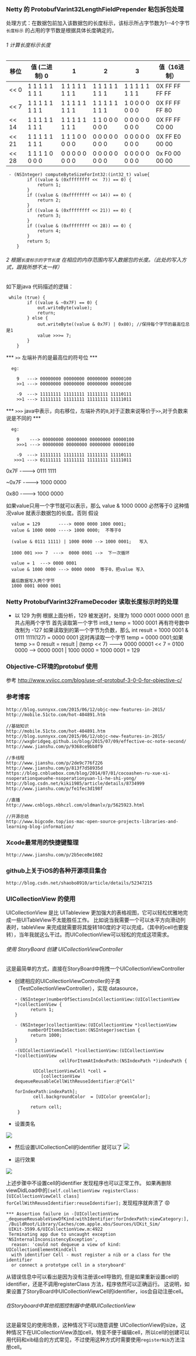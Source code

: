 ### Netty 的 ProtobufVarint32LengthFieldPrepender 粘包拆包处理
处理方式：在数据包前加入该数据包的长度标示，该标示所占字节数为1--4个字节
`长度标示` 的占用的字节数是根据具体长度确定的，
###### 1 计算长度标示长度
    
|    移位    |  值 (二进制) 0   |        1        |       2         |       3         |   值（16进制）    |
|-----------|-----------------|-----------------|-----------------|-----------------|-----------------|
| << 0      | 1 1 1 1 1 1 1 1 | 1 1 1 1 1 1 1 1 | 1 1 1 1 1 1 1 1 | 1 1 1 1 1 1 1 1 | 0X FF FF FF FF  |                  
| << 7      | 1 1 1 1 1 1 1 1 | 1 1 1 1 1 1 1 1 | 1 1 1 1 1 1 1 1 | 1 0 0 0 0 0 0 0 | 0X FF FF FF 80  |
| << 14     | 1 1 1 1 1 1 1 1 | 1 1 1 1 1 1 1 1 | 1 1 0 0 0 0 0 0 | 0 0 0 0 0 0 0 0 | 0X FF FF C0 00  |
| << 21     | 1 1 1 1 1 1 1 1 | 1 1 1 0 0 0 0 0 | 0 0 0 0 0 0 0 0 | 0 0 0 0 0 0 0 0 | 0X FF E0 00 00  |
| << 28     | 1 1 1 1 0 0 0 0 | 0 0 0 0 0 0 0 0 | 0 0 0 0 0 0 0 0 | 0 0 0 0 0 0 0 0 | 0x F0 00 00 00  |

     
     - (NSInteger) computeByteSizeForInt32:(int32_t) value{
    		if ((value & (0xffffffff <<  7)) == 0) {
            	return 1;
        	}
        	if ((value & (0xffffffff << 14)) == 0) {
            	return 2;
        	}
        	if ((value & (0xffffffff << 21)) == 0) {
            	return 3;
        	}
        	if ((value & (0xffffffff << 28)) == 0) {
            	return 4;
        	}
        	return 5;
        }
      
      
      
###### 2 根据`长度标示的字节长度` 在相应的内存范围内写入数据包的长度。（此处的写入方式，跟我所想不太一样）
如下是java 代码描述的逻辑：
    
     while (true) {
            if ((value & ~0x7F) == 0) {
                out.writeByte(value);
                return;
            } else {
                out.writeByte((value & 0x7F) | 0x80); //保持每个字节的最高位总是1
                value >>>= 7;
            }
        }
         
        
  *** `>>`  左端补齐的是最高位的符号位 ***
      
      eg:
         
        9   ---> 00000000 00000000 00000000 00000100
      	>>1 ---> 00000000 00000000 00000000 00000100
      	
    	-9  ---> 11111111 11111111 11111111 11110111
    	>>1 ---> 11111111 11111111 11111111 11111011
      
  *** `>>>`  java中表示，向右移位，左端补齐的`0`,对于正数来说等价于`>>`,对于负数来说是不同的 ***
  
      eg:
      
        9    ---> 00000000 00000000 00000000 00000100
      	>>>1 ---> 00000000 00000000 00000000 00000100
       
  		-9  ---> 11111111 11111111 11111111 11110111
       >>>1 ---> 01111111 11111111 11111111 11111011
                 
  
  0x7F  ---->   0111 1111
  
  ~0x7F ---->   1000 0000
  
  0x80  ---->   1000 0000
  
  如果value只用一个字节就可以表示，那么 value & 1000 0000  必然等于0  这种情况value 就表示数据包的长度。否则 
  假设 
      
      value = 129       ----> 0000 0000 1000 0001;
      value & 1000 0000 ----> 1000 0000;  不等于0
      
      (value & 0111 1111) | 1000 0000 --> 1000 0001;   写入
      
      1000 001 >>> 7  --->  0000 0001 -->  下一次循环
      
      value = 1  ---> 0000 0001
      value & 1000 0000 ---> 0000 0000  等于0，把value 写入
      
      最后数据写入两个字节
      1000 0001 0000 0001
      
      
### Netty ProtobufVarint32FrameDecoder  读取长度标示时的处理

* 以  129 为例 
	根据上面分析，129 被发送时，处理为  1000 0001 0000 0001  总共占用两个字节
	首先读取第一个字节 int8_t temp = 1000 0001   再有符号数中 改制为 -127
	如果读取到的第一个字节为负数，那么 int result = 1000 0001 & 0111 1111(127) = 0000 0001
	这时再读取一个字节 temp = 0000 0001;如果 temp >= 0  result = result | (temp << 7) 
	---> 0000 00001 << 7 = 0100 0000 --> 0000 0001 | 1000 0000 = 1000 0001 = 129 
	
	
	
###  Objective-C环境的protobuf 使用
参考
http://www.vviicc.com/blog/use-of-protobuf-3-0-0-for-objective-c/
	
###  参考博客
    http://blog.sunnyxx.com/2015/06/12/objc-new-features-in-2015/     
    http://mobile.51cto.com/hot-404891.htm
    
    //基础知识
    http://mobile.51cto.com/hot-404891.htm
    http://blog.sunnyxx.com/2015/06/12/objc-new-features-in-2015/
    http://wxgbridgeq.github.io/blog/2015/07/09/effective-oc-note-second/
    http://www.jianshu.com/p/9368ce9bb8f9
    
    //多线程
    http://www.jianshu.com/p/2de9c776f226
    http://www.jianshu.com/p/813f7d58935d
    https://blog.cnbluebox.com/blog/2014/07/01/cocoashen-ru-xue-xi-nsoperationqueuehe-nsoperationyuan-li-he-shi-yong/
    http://blog.csdn.net/kiki1985/article/details/8734999
    http://www.jianshu.com/p/fe1fec3d198f
    
    //直播
    http://www.cnblogs.nbhczl.com/oldmanlv/p/5625923.html
    
    //开源总结
    http://www.bigcode.top/ios-mac-open-source-projects-libraries-and-learning-blog-information/
    
    
### Xcode最常用的快捷键整理
    
    http://www.jianshu.com/p/2b5ece8e1602
     
### github上关于iOS的各种开源项目集合
    
    http://blog.csdn.net/shaobo8910/article/details/52347215
    
    
### UICollectionView 的使用
UICollectionView 是比 UITableview 更加强大的表格视图，它可以轻松优雅地完成一些UITableView不太能胜任工作。
比如说当我需要一个可以水平方向滑动列表时，tableView 来完成就需要将其旋转180度的才可以完成，（其中的cell也要旋转），当年我就这么干过。而UICollectionView可以轻松的完成这项需求。


###### 使用 StoryBoard 创建 UICollectionViewController
这是最简单的方式，直接在StoryBoard中拖拽一个UICollectionViewController

* 创建相应的UICollectionViewController的子类（TestCollectionViewController），实现 datasource，
	
      - (NSInteger)numberOfSectionsInCollectionView:(UICollectionView *)collectionView {
      		return 1;
      }
      
      - (NSInteger)collectionView:(UICollectionView *)collectionView 
           numberOfItemsInSection:(NSInteger)section {
      		return 1000;
      }
      
      -(UICollectionViewCell *)collectionView:(UICollectionView *)collectionView 
                       cellForItemAtIndexPath:(NSIndexPath *)indexPath {
    
    	     UICollectionViewCell *cell = 
    	     	[collectionView dequeueReusableCellWithReuseIdentifier:@"Cell"
    	     	                                          forIndexPath:indexPath];
             cell.backgroundColor  = [UIColor greenColor];
    
    	    return cell;
	   }

      
* 设置类名

![](ShowImg/set_class_name.png)

* 然后设置UICollectionCell的identifier 就可以了
![](ShowImg/set_cell_identifier.png)

* 运行效果

![](ShowImg/ui.png)

上述步骤中不设置cell的identifier  发现程序也可以正常工作。
如果再删除viewDidLoad中的`[self.collectionView registerClass:[UICollectionViewCell class] forCellWithReuseIdentifier:reuseIdentifier];` 发现程序就奔溃了 😡
     
    *** Assertion failure in -[UICollectionView    
    _dequeueReusableViewOfKind:withIdentifier:forIndexPath:viewCategory:],
     /BuildRoot/Library/Caches/com.apple.xbs/Sources/UIKit_Sim/
     UIKit-3599.6/UICollectionView.m:4922
     Terminating app due to uncaught exception 'NSInternalInconsistencyException',
      reason: 'could not dequeue a view of kind: UICollectionElementKindCell 
      with identifier Cell - must register a nib or a class for the identifier 
      or connect a prototype cell in a storyboard'

    
从错误信息中可以看出是因为没有注册该cell导致的,
但是如果重新设置cell的identifier，还是不调用registerClass 方法，程序依然可以正确运行。
这说明，如果设置了StoryBoard中UICollectionViewCell的identifier，ios会自动注册cell。

###### 在Storyboard中其他视图控制器中使用UICollectionView
这是最常见的使用场景，这种情况下可以随意调整 UICollectionView的size，这种情况下在UICollectionView添加cell，特变不便于编辑cell，所以cell的创建可以用代码和xib结合的方式常见，不过使用这种方式时需要使用`registerNib`方法注册cell。
    
        	